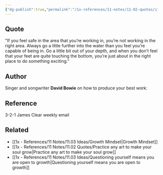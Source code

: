 ```yaml
---
{"dg-publish":true,"permalink":"/1x-references/11-notes/11-02-quotes/if-you-feel-safe-in-the-area-you-are-working-in-david-bowie/","title":"structure note","dgShowBacklinks":false}
---
```



## Quote
"If you feel safe in the area that you’re working in, you’re not working in the right area. Always go a little further into the water than you feel you’re capable of being in. Go a little bit out of your depth, and when you don’t feel that your feet are quite touching the bottom, you’re just about in the right place to do something exciting."

## Author
Singer and songwriter **David Bowie** on how to produce your best work:

## Reference
3-2-1 James Clear weekly email

## Related
- [[1x - References/11 Notes/11.03 Ideas/Growth Mindset\|Growth Mindset]]
- [[1x - References/11 Notes/11.02 Quotes/Practice any art to make your soul grow\|Practice any art to make your soul grow]]
- [[1x - References/11 Notes/11.03 Ideas/Questioning yourself means you are open to growth\|Questioning yourself means you are open to growth]]